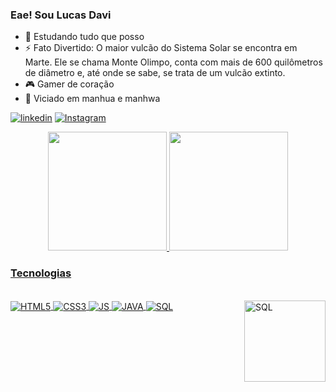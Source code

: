 ### Eae! Sou Lucas Davi


- 🌱 Estudando tudo que posso
- ⚡ Fato Divertido: O maior vulcão do Sistema Solar se encontra em Marte. Ele se chama Monte Olimpo, conta com mais de 600 quilômetros de diâmetro e, até onde se sabe, se trata de um vulcão extinto.
- 🎮 Gamer de coração
- 📖 Viciado em manhua e manhwa

[![linkedin](https://img.shields.io/badge/LinkedIn-0077B5?style=for-the-badge&logo=linkedin&logoColor=white)](https://www.linkedin.com/in/lucas-davi-113b1370/)
[![Instagram](https://img.shields.io/badge/Instagram-E4405F?style=for-the-badge&logo=instagram&logoColor=white)](https://www.instagram.com/lucasdavi99/)

<div align="center">
<a href="https://github.com/lucasdavi99">
<img height="190em" src="https://github-readme-stats.vercel.app/api?username=lucasdavi99&show_icons=true&theme=tokyonight&include_all_commits=true&count_private=true"/>
<img height="190em" src="https://github-readme-stats.vercel.app/api/top-langs/?username=lucasdavi99&layout=compact&langs_count=7&theme=tokyonight"/>
</div>

### Tecnologias

<div style="display: inline_block"><br/>
<img align="center" alt="HTML5" src="https://img.shields.io/badge/HTML5-E34F26?style=for-the-badge&logo=html5&logoColor=white"/>
<img align="center" alt="CSS3" src="https://img.shields.io/badge/CSS3-1572B6?style=for-the-badge&logo=css3&logoColor=white"/>
<img align="center" alt="JS" src="https://img.shields.io/badge/JavaScript-F7DF1E?style=for-the-badge&logo=javascript&logoColor=black"/>
<img align="center" alt="JAVA" src="https://img.shields.io/badge/Java-DD0031?style=for-the-badge&logo=openjdk&logoColor=black"/>
<img align="center" alt="SQL" src="https://img.shields.io/badge/MySQL-02569B?style=for-the-badge&logo=mysql&logoColor=white"/>
<img align="right" height="130em" alt="SQL" src="https://cdn.discordapp.com/attachments/775940076198297601/1124320480476811306/Design_sem_nome.gif"/>

</div><br>
